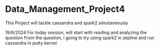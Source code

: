 # Data_Management_Project4

This Project will tackle cassandra and spark2 simutaneously

19/6/2024
For today session, will start with reading and analyzing the question
From the question, i going to try using spark2 in zepline and run cassandra in putty kernel
